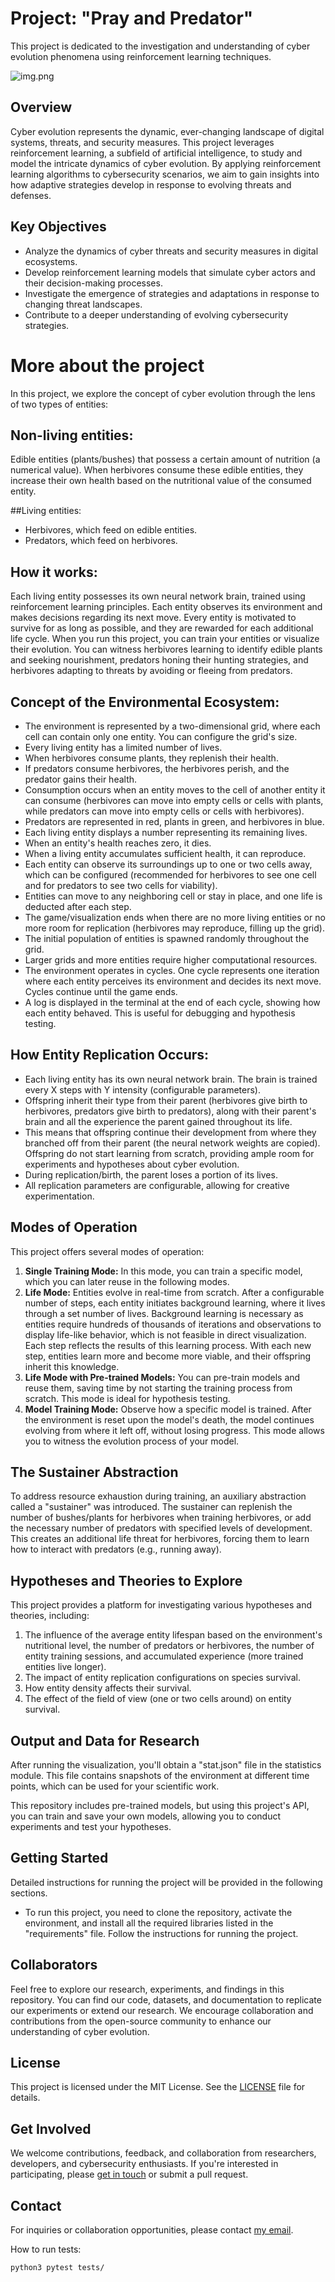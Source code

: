 
# Project: "Pray and Predator"

This project is dedicated to the investigation and understanding of cyber evolution phenomena using reinforcement learning techniques.

![img.png](pics/main.png)

## Overview

Cyber evolution represents the dynamic, ever-changing landscape of digital systems, threats, and security measures. This project leverages reinforcement learning, a subfield of artificial intelligence, to study and model the intricate dynamics of cyber evolution. By applying reinforcement learning algorithms to cybersecurity scenarios, we aim to gain insights into how adaptive strategies develop in response to evolving threats and defenses.

## Key Objectives

- Analyze the dynamics of cyber threats and security measures in digital ecosystems.
- Develop reinforcement learning models that simulate cyber actors and their decision-making processes.
- Investigate the emergence of strategies and adaptations in response to changing threat landscapes.
- Contribute to a deeper understanding of evolving cybersecurity strategies.


# More about the project

In this project, we explore the concept of cyber evolution through the lens of two types of entities:

## Non-living entities:

Edible entities (plants/bushes) that possess a certain amount of nutrition (a numerical value). When herbivores consume these edible entities, they increase their own health based on the nutritional value of the consumed entity.

##Living entities:

- Herbivores, which feed on edible entities.
- Predators, which feed on herbivores.

## How it works: 

Each living entity possesses its own neural network brain, trained using reinforcement learning principles. Each entity observes its environment and makes decisions regarding its next move. Every entity is motivated to survive for as long as possible, and they are rewarded for each additional life cycle. When you run this project, you can train your entities or visualize their evolution. You can witness herbivores learning to identify edible plants and seeking nourishment, predators honing their hunting strategies, and herbivores adapting to threats by avoiding or fleeing from predators.

## Concept of the Environmental Ecosystem:

- The environment is represented by a two-dimensional grid, where each cell can contain only one entity. You can configure the grid's size.
- Every living entity has a limited number of lives.
- When herbivores consume plants, they replenish their health.
- If predators consume herbivores, the herbivores perish, and the predator gains their health.
- Consumption occurs when an entity moves to the cell of another entity it can consume (herbivores can move into empty cells or cells with plants, while predators can move into empty cells or cells with herbivores).
- Predators are represented in red, plants in green, and herbivores in blue.
- Each living entity displays a number representing its remaining lives.
- When an entity's health reaches zero, it dies.
- When a living entity accumulates sufficient health, it can reproduce.
- Each entity can observe its surroundings up to one or two cells away, which can be configured (recommended for herbivores to see one cell and for predators to see two cells for viability).
- Entities can move to any neighboring cell or stay in place, and one life is deducted after each step.
- The game/visualization ends when there are no more living entities or no more room for replication (herbivores may reproduce, filling up the grid).
- The initial population of entities is spawned randomly throughout the grid.
- Larger grids and more entities require higher computational resources.
- The environment operates in cycles. One cycle represents one iteration where each entity perceives its environment and decides its next move. Cycles continue until the game ends.
- A log is displayed in the terminal at the end of each cycle, showing how each entity behaved. This is useful for debugging and hypothesis testing.

## How Entity Replication Occurs:

- Each living entity has its own neural network brain. The brain is trained every X steps with Y intensity (configurable parameters).
- Offspring inherit their type from their parent (herbivores give birth to herbivores, predators give birth to predators), along with their parent's brain and all the experience the parent gained throughout its life.
- This means that offspring continue their development from where they branched off from their parent (the neural network weights are copied). Offspring do not start learning from scratch, providing ample room for experiments and hypotheses about cyber evolution.
- During replication/birth, the parent loses a portion of its lives.
- All replication parameters are configurable, allowing for creative experimentation.


## Modes of Operation

This project offers several modes of operation:

1. **Single Training Mode:** In this mode, you can train a specific model, which you can later reuse in the following modes.
2. **Life Mode:** Entities evolve in real-time from scratch. After a configurable number of steps, each entity initiates background learning, where it lives through a set number of lives. Background learning is necessary as entities require hundreds of thousands of iterations and observations to display life-like behavior, which is not feasible in direct visualization. Each step reflects the results of this learning process. With each new step, entities learn more and become more viable, and their offspring inherit this knowledge.
3. **Life Mode with Pre-trained Models:** You can pre-train models and reuse them, saving time by not starting the training process from scratch. This mode is ideal for hypothesis testing.
4. **Model Training Mode:** Observe how a specific model is trained. After the environment is reset upon the model's death, the model continues evolving from where it left off, without losing progress. This mode allows you to witness the evolution process of your model.

## The Sustainer Abstraction

To address resource exhaustion during training, an auxiliary abstraction called a "sustainer" was introduced. The sustainer can replenish the number of bushes/plants for herbivores when training herbivores, or add the necessary number of predators with specified levels of development. This creates an additional life threat for herbivores, forcing them to learn how to interact with predators (e.g., running away).

## Hypotheses and Theories to Explore

This project provides a platform for investigating various hypotheses and theories, including:

1. The influence of the average entity lifespan based on the environment's nutritional level, the number of predators or herbivores, the number of entity training sessions, and accumulated experience (more trained entities live longer).
2. The impact of entity replication configurations on species survival.
3. How entity density affects their survival.
4. The effect of the field of view (one or two cells around) on entity survival.

## Output and Data for Research

After running the visualization, you'll obtain a "stat.json" file in the statistics module. This file contains snapshots of the environment at different time points, which can be used for your scientific work.

This repository includes pre-trained models, but using this project's API, you can train and save your own models, allowing you to conduct experiments and test your hypotheses.

## Getting Started

Detailed instructions for running the project will be provided in the following sections.

- To run this project, you need to clone the repository, activate the environment, and install all the required libraries listed in the "requirements" file. Follow the instructions for running the project.

## Collaborators

Feel free to explore our research, experiments, and findings in this repository. You can find our code, datasets, and documentation to replicate our experiments or extend our research. We encourage collaboration and contributions from the open-source community to enhance our understanding of cyber evolution.

## License

This project is licensed under the MIT License. See the [LICENSE](LICENSE.md) file for details.

## Get Involved

We welcome contributions, feedback, and collaboration from researchers, developers, and cybersecurity enthusiasts. If you're interested in participating, please [get in touch](mailto:artemchege@me.com) or submit a pull request.

## Contact

For inquiries or collaboration opportunities, please contact [my email](mailto:artemchege@me.com).



How to run tests: 

    python3 pytest tests/